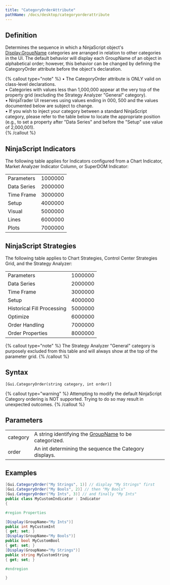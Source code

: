 ```yaml
---
title: "CategoryOrderAttribute"
pathName: /docs/desktop/categoryorderattribute
---
```


## Definition

Determines the sequence in which a NinjaScript object's [Display.GroupName](/docs/desktop/displayattribute) categories are arranged in relation to other categories in the UI. The default behavior will display each GroupName of an object in alphabetical order; however, this behavior can be changed by defining the CategoryOrder attribute before the object's declaration.

{% callout type="note" %}
&bull; The CategoryOrder attribute is ONLY valid on class-level declarations.  
&bull; Categories with values less than 1,000,000 appear at the very top of the property grid (excluding the Strategy Analyzer "General" category).  
&bull; NinjaTrader UI reserves using values ending in 000, 500 and the values documented below are subject to change.  
&bull; If you wish to inject your category between a standard NinjaScript category, please refer to the table below to locate the appropriate position (e.g., to set a property after "Data Series" and before the "Setup" use value of 2,000,001).  
{% /callout %}

## NinjaScript Indicators

The following table applies for Indicators configured from a Chart Indicator, Market Analyzer Indicator Column, or SuperDOM Indicator:

|  |  |
| --- | --- |
| Parameters | 1000000 |
| Data Series | 2000000 |
| Time Frame | 3000000 |
| Setup | 4000000 |
| Visual | 5000000 |
| Lines | 6000000 |
| Plots | 7000000 |

## NinjaScript Strategies

The following table applies to Chart Strategies, Control Center Strategies Grid, and the Strategy Analyzer:

|  |  |
| --- | --- |
| Parameters | 1000000 |
| Data Series | 2000000 |
| Time Frame | 3000000 |
| Setup | 4000000 |
| Historical Fill Processing | 5000000 |
| Optimize | 6000000 |
| Order Handling | 7000000 |
| Order Properties | 8000000 |

{% callout type="note" %}
The Strategy Analyzer "General" category is purposely excluded from this table and will always show at the top of the parameter grid.
{% /callout %}

## Syntax

`[Gui.CategoryOrder(string category, int order)]`

{% callout type="warning" %}
Attempting to modify the default NinjaScript Category ordering is NOT supported. Trying to do so may result in unexpected outcomes.
{% /callout %}

## Parameters

|  |  |
| --- | --- |
| category | A string identifying the [GroupName](/docs/desktop/displayattribute) to be categorized. |
| order | An int determining the sequence the Category displays. |

## Examples

```csharp
[Gui.CategoryOrder("My Strings", 1)] // display "My Strings" first
[Gui.CategoryOrder("My Bools", 2)] // then "My Bools"
[Gui.CategoryOrder("My Ints", 3)] // and finally "My Ints"
public class MyCustomIndicator : Indicator
{

#region Properties

[Display(GroupName="My Ints")]
public int MyCustomInt
{ get; set; }
[Display(GroupName="My Bools")]
public bool MyCustomBool
{ get; set; }
[Display(GroupName="My Strings")]
public string MyCustomString
{ get; set; }

#endregion

}
```


